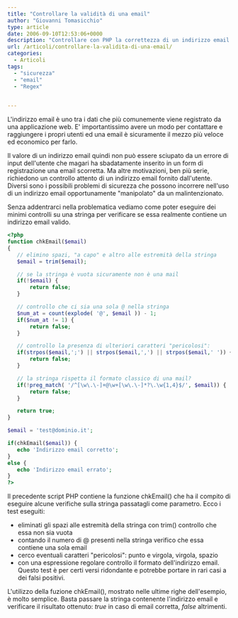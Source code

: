 ```yaml
---
title: "Controllare la validità di una email"
author: "Giovanni Tomasicchio"
type: article
date: 2006-09-10T12:53:06+0000
description: "Controllare con PHP la correttezza di un indirizzo email. Script per validare una mail."
url: /articoli/controllare-la-validita-di-una-email/
categories:
  - Articoli
tags:
  - "sicurezza"
  - "email"
  - "Regex"

  
---
```

 L'indirizzo email è uno tra i dati che più comunemente viene registrato da una applicazione web. E' importantissimo avere un modo per contattare e raggiungere i propri utenti ed una email è sicuramente il mezzo più veloce ed economico per farlo.

 Il valore di un indirizzo email quindi non può essere sciupato da un errore di input dell'utente che magari ha sbadatamente inserito in un form di registrazione una email scorretta. Ma altre motivazioni, ben più serie, richiedono un controllo attento di un indirizzo email fornito dall'utente. Diversi sono i possibili problemi di sicurezza che possono incorrere nell'uso di un indirizzo email opportunamente "manipolato" da un malintenzionato.

 Senza addentrarci nella problematica vediamo come poter eseguire dei minimi controlli su una stringa per verificare se essa realmente contiene un indirizzo email valido.

 ```php
<?php
function chkEmail($email)
{
	// elimino spazi, "a capo" e altro alle estremità della stringa
	$email = trim($email);

	// se la stringa è vuota sicuramente non è una mail
	if(!$email) {
		return false;
	}

	// controllo che ci sia una sola @ nella stringa
	$num_at = count(explode( '@', $email )) - 1;
	if($num_at != 1) {
		return false;
	}

	// controllo la presenza di ulteriori caratteri "pericolosi":
	if(strpos($email,';') || strpos($email,',') || strpos($email,' ')) {
		return false;
	}

	// la stringa rispetta il formato classico di una mail?
	if(!preg_match( '/^[\w\.\-]+@\w+[\w\.\-]*?\.\w{1,4}$/', $email)) {
		return false;
	}

	return true;
}

$email = 'test@dominio.it';

if(chkEmail($email)) {
	echo 'Indirizzo email corretto';
}
else {
	echo 'Indirizzo email errato';
}
?>
```

 Il precedente script PHP contiene la funzione chkEmail() che ha il compito di eseguire alcune verifiche sulla stringa passatagli come parametro. Ecco i test eseguiti:

- eliminati gli spazi alle estremità della stringa con trim() controllo che essa non sia vuota
- contando il numero di @ presenti nella stringa verifico che essa contiene una sola email
- cerco eventuali caratteri "pericolosi": punto e virgola, virgola, spazio
- con una espressione regolare controllo il formato dell'indirizzo email. Questo test è per certi versi ridondante e potrebbe portare in rari casi a dei falsi positivi.
 
 L'utilizzo della fuzione chkEmail(), mostrato nelle ultime righe dell'esempio, è molto semplice. Basta passare la stringa contenente l'indirizzo email e verificare il risultato ottenuto: *true* in caso di email corretta, *false* altrimenti.
